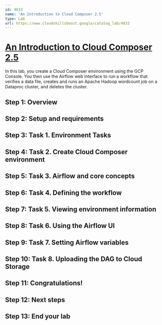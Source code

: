 ```yaml
---
id: 4033
name: 'An Introduction to Cloud Composer 2.5'
type: Lab
url: https://www.cloudskillsboost.google/catalog_lab/4033
---
```


# [An Introduction to Cloud Composer 2.5](https://www.cloudskillsboost.google/catalog_lab/4033)

In this lab, you create a Cloud Composer environment using the GCP Console. You then use the Airflow web interface to run a workflow that verifies a data file, creates and runs an Apache Hadoop wordcount job on a Dataproc cluster, and deletes the cluster.

## Step 1: Overview

## Step 2: Setup and requirements

## Step 3: Task 1. Environment Tasks

## Step 4: Task 2. Create Cloud Composer environment

## Step 5: Task 3. Airflow and core concepts

## Step 6: Task 4. Defining the workflow

## Step 7: Task 5. Viewing environment information

## Step 8: Task 6. Using the Airflow UI

## Step 9: Task 7. Setting Airflow variables

## Step 10: Task 8. Uploading the DAG to Cloud Storage

## Step 11: Congratulations!

## Step 12: Next steps

## Step 13: End your lab

